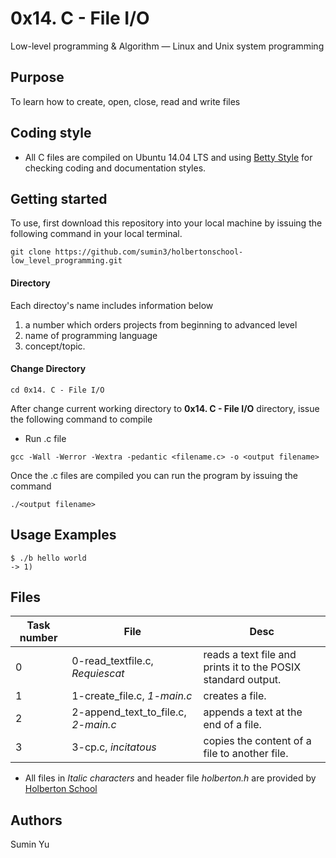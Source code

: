 # 0x14. C - File I/O
Low-level programming & Algorithm ― Linux and Unix system programming

## Purpose
To learn how to create, open, close, read and write files

## Coding style
- All C files are compiled on Ubuntu 14.04 LTS and using [Betty Style](https://\github.com/holbertonschool/Betty) for checking coding and documentation styles.

## Getting started
To use, first download  this repository into your local machine by issuing the following command in your local terminal. 
```
git clone https://github.com/sumin3/holbertonschool-low_level_programming.git
```
#### Directory
Each directoy's name includes information below
1. a number which orders projects from beginning to advanced level
2. name of programming language
3. concept/topic.
#### Change Directory
```
cd 0x14. C - File I/O
```
After change current working directory to **0x14. C - File I/O** directory, issue the following command to compile

* Run .c file
```
gcc -Wall -Werror -Wextra -pedantic <filename.c> -o <output filename>
```
Once the .c files are compiled you can run the program by issuing the command
```
./<output filename>
```

## Usage Examples
```
$ ./b hello world
-> 1)
```
## Files
Task number | File | Desc
---|--|---
0 | 0-read_textfile.c, *Requiescat* | reads a text file and prints it to the POSIX standard output.
1 | 1-create_file.c, *1-main.c* | creates a file.
2 | 2-append_text_to_file.c, *2-main.c* | appends a text at the end of a file.
3 | 3-cp.c, *incitatous* | copies the content of a file to another file.
* All files in *Italic characters* and header file *holberton.h* are provided by [Holberton School](https://www.holbertonschool.com/) 
## Authors
Sumin Yu  